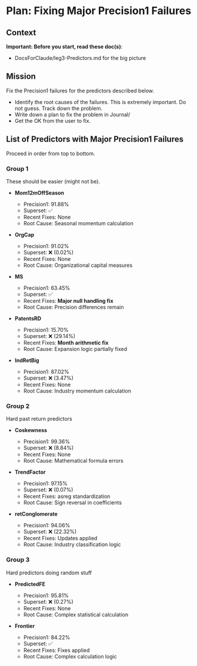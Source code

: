 # Plan: Fixing Major Precision1 Failures

## Context
**Important: Before you start, read these doc(s)**: 
- DocsForClaude/leg3-Predictors.md for the big picture

## Mission
Fix the Precision1 failures for the predictors described below.
- Identify the root causes of the failures. This is extremely important. Do not guess. Track down the problem.
- Write down a plan to fix the problem in Journal/
- Get the OK from the user to fix.

## List of Predictors with Major Precision1 Failures

Proceed in order from top to bottom.

### Group 1
These should be easier (might not be).

* **Mom12mOffSeason**

  * Precision1: 91.88%
  * Superset: ✅
  * Recent Fixes: None
  * Root Cause: Seasonal momentum calculation

* **OrgCap**

  * Precision1: 91.02%
  * Superset: ❌ (0.02%)
  * Recent Fixes: None
  * Root Cause: Organizational capital measures  

* **MS**

  * Precision1: 63.45%
  * Superset: ✅
  * Recent Fixes: **Major null handling fix**
  * Root Cause: Precision differences remain

* **PatentsRD**

  * Precision1: 15.70%
  * Superset: ❌ (29.14%)
  * Recent Fixes: **Month arithmetic fix**
  * Root Cause: Expansion logic partially fixed

* **IndRetBig**

  * Precision1: 87.02%
  * Superset: ❌ (3.47%)
  * Recent Fixes: None
  * Root Cause: Industry momentum calculation  

### Group 2
Hard past return predictors

* **Coskewness**

  * Precision1: 99.36%
  * Superset: ❌ (8.84%)
  * Recent Fixes: None
  * Root Cause: Mathematical formula errors

* **TrendFactor**

  * Precision1: 97.15%
  * Superset: ❌ (0.07%)
  * Recent Fixes: asreg standardization
  * Root Cause: Sign reversal in coefficients

* **retConglomerate**

  * Precision1: 94.06%
  * Superset: ❌ (22.32%)
  * Recent Fixes: Updates applied
  * Root Cause: Industry classification logic

### Group 3
Hard predictors doing random stuff  

* **PredictedFE**

  * Precision1: 95.81%
  * Superset: ❌ (0.27%)
  * Recent Fixes: None
  * Root Cause: Complex statistical calculation

* **Frontier**

  * Precision1: 84.22%
  * Superset: ✅
  * Recent Fixes: Fixes applied
  * Root Cause: Complex calculation logic

